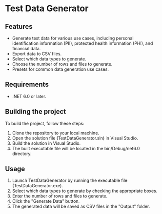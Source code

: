 # Test Data Generator

## Features
* Generate test data for various use cases, including personal identification information (PII), protected health information (PHI), and financial data.
* Export data to CSV files.
* Select which data types to generate.
* Choose the number of rows and files to generate.
* Presets for common data generation use cases.

## Requirements
* .NET 6.0 or later.


## Building the project
To build the project, follow these steps:
1. Clone the repository to your local machine.
2. Open the solution file (TestDataGenerator.sln) in Visual Studio.
3. Build the solution in Visual Studio.
4. The built executable file will be located in the bin/Debug/net6.0 directory.

## Usage
1. Launch TestDataGenerator by running the executable file (TestDataGenerator.exe).
2. Select which data types to generate by checking the appropriate boxes.
3. Enter the number of rows and files to generate.
4. Click the "Generate Data" button.
5. The generated data will be saved as CSV files in the "Output" folder.
